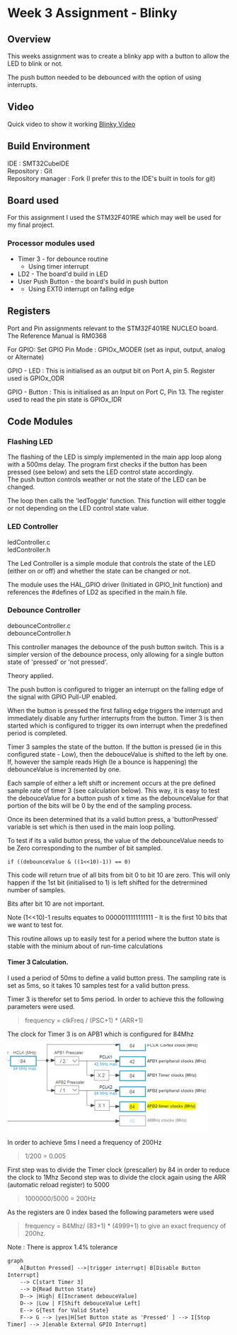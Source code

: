 # Week 3 Assignment - Blinky

## Overview
This weeks assignment was to create a blinky app with a button to allow the LED to blink or not.

The push button needed to be debounced with the option of using interrupts. 

## Video
Quick video to show it working
<a href="assets/Week-three-blinky.m4v" target="_blank" title="Blinky Video">Blinky Video</a>
## Build Environment

IDE : SMT32CubeIDE  
Repository : Git  
Repository manager : Fork (I prefer this to the IDE's built in tools for git)

## Board used
For this assignment I used the STM32F401RE which may well be used for my final project.

### Processor modules used
- Timer 3 - for debounce routine
  - Using timer interrupt
- LD2 - The board'd build in LED
- User Push Button - the board's build in push button
- - Using EXT0 interrupt on falling edge

## Registers

Port and Pin assignments relevant to the STM32F401RE NUCLEO board.
The Reference Manual is RM0368

For GPIO:
Set GPIO Pin Mode : GPIOx_MODER (set as input, output, analog or Alternate)

GPIO - LED : This is initialised as an output bit on Port A, pin 5. Register used is GPIOx_ODR

GPIO - Button : This is initialised as an Input on Port C, Pin 13. The register used to read the pin state is GPIOx_IDR


## Code Modules

### Flashing LED
The flashing of the LED is simply implemented in the main app loop along with a 500ms delay. The program first checks if the button has been pressed (see below) and sets the LED control state accordingly.  
The push button controls weather or not the state of the LED can be changed.

The loop then calls the 'ledToggle' function. This function will either toggle or not depending on the LED control state value. 

### LED Controller
ledController.c  
ledController.h

The Led Controller is a simple module that controls the state of the LED (either on or off) and whether the state can be changed or not. 

The module uses the HAL_GPIO driver (Initiated in GPIO_Init function)  and references the #defines of LD2 as specified in the main.h file.

### Debounce Controller
debounceController.c  
debounceController.h

This controller manages the debounce of the push button switch. This is a simpler version of the debounce process, only allowing for a single button state of 'pressed' or 'not pressed'.

Theory applied.

The push button is configured to trigger an interrupt on the falling edge of the signal with GPIO Pull-UP enabled.

When the button is pressed the first falling edge triggers the interrupt and immediately disable any further interrupts from the button. Timer 3 is then started which is configured to trigger its own interrupt when the predefined period is completed.  

Timer 3 samples the state of the button. If the button is pressed (ie in this configured state - Low), then the debouceValue is shifted to the left by one. 
If, however the sample reads High (Ie a bounce is happening) the debounceValue is incremented by one. 

Each sample of either a left shift or increment occurs at the pre defined sample rate of timer 3 (see calculation below). This way, it is easy to test the debouceValue for a button push of x time as the debounceValue for that portion of the bits will be 0 by the end of the sampling process. 

Once its been determined that its a valid button press, a 'buttonPressed' variable is set which is then used in the main loop polling. 

To test if its a valid button press, the value of the debounceValue needs to be Zero corresponding to the number of bit sampled. 
```
if ((debounceValue & ((1<<10)-1)) == 0)
```
This code will return true of all bits from bit 0 to bit 10 are zero. This will only happen if the 1st bit (initialised to 1) is left shifted for the detrermined number of samples. 

Bits after bit 10 are not important. 

Note (1<<10)-1 results equates to 0000011111111111 - It is the first 10 bits that we want to test for. 

This routine allows up to easily test for a period where the button state is stable with the minium about of run-time calculations

#### Timer 3 Calculation.

I used a period of 50ms to define a valid button press. The sampling rate is set as 5ms, so it takes 10 samples test for a valid button press. 

Timer 3 is therefor set to 5ms period. In order to achieve this the following parameters were used.

> frequency = clkFreq / (PSC+1) * (ARR+1) 

The clock for Timer 3 is on APB1 which is configured for 84Mhz

![STM32F4xx Timer](assets/APB-clocks.JPG)

In order to achieve 5ms I need a frequency of 200Hz

>  1/200 = 0.005

First step was to divide the Timer clock (prescaller) by 84 in order to reduce the clock to 1Mhz
Second step was to divide the clock again using the ARR (automatic reload register) to 5000

 > 1000000/5000 = 200Hz

As the registers are 0 index based the following parameters were used

> frequency = 84Mhz/ (83+1) * (4999+1) 
to give an exact frequency of 200hz.

Note : There is approx 1.4% tolerance 

```mermaid
graph 
    A[Button Pressed] -->|trigger interrupt| B[Disable Button Interrupt]
    --> C[start Timer 3]
    --> D{Read Button State}
    D--> |High| E[Incrament debouceValue]
    D--> |Low | F[Shift debouceValue Left]
    E--> G{Test for Valid State} 
    F--> G --> |yes|H[Set Button state as 'Pressed' ] --> I[Stop Timer] --> J[enable External GPIO Interrupt]
```


